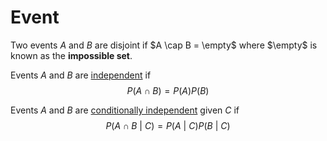 # Event

Two events $A$ and $B$ are disjoint if $A \cap B = \empty$ where $\empty$ is
known as the **impossible set**.

Events $A$ and $B$ are [independent](202210071208) if 
$$
P(A \cap B) = P(A)P(B)
$$

Events $A$ and $B$ are [conditionally independent](202210071218) given $C$ if
$$
P(A \cap B \medspace | \medspace C) = P(A \medspace | \medspace C)P(B \medspace | \medspace C)
$$

